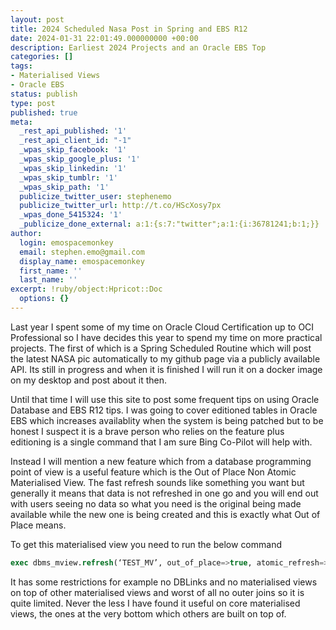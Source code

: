 ```yaml
---
layout: post
title: 2024 Scheduled Nasa Post in Spring and EBS R12
date: 2024-01-31 22:01:49.000000000 +00:00
description: Earliest 2024 Projects and an Oracle EBS Top
categories: []
tags:
- Materialised Views
- Oracle EBS
status: publish
type: post
published: true
meta:
  _rest_api_published: '1'
  _rest_api_client_id: "-1"
  _wpas_skip_facebook: '1'
  _wpas_skip_google_plus: '1'
  _wpas_skip_linkedin: '1'
  _wpas_skip_tumblr: '1'
  _wpas_skip_path: '1'
  publicize_twitter_user: stephenemo
  publicize_twitter_url: http://t.co/HScXosy7px
  _wpas_done_5415324: '1'
  _publicize_done_external: a:1:{s:7:"twitter";a:1:{i:36781241;b:1;}}
author:
  login: emospacemonkey
  email: stephen.emo@gmail.com
  display_name: emospacemonkey
  first_name: ''
  last_name: ''
excerpt: !ruby/object:Hpricot::Doc
  options: {}
---
```


Last year I spent some of my time on Oracle Cloud Certification up to OCI Professional so I have decides this year to spend my time on more practical projects. The first of which is a Spring Scheduled Routine which will post the latest NASA pic automatically to my github page via a publicly available API. Its still in progress and when it is finished I will run it on a docker image on my desktop and post about it then.

Until that time I will use this site to post some frequent tips on using Oracle Database and EBS R12 tips. I was going to cover editioned tables in Oracle EBS which increases availablity when the system is being patched but to be honest I suspect it is a brave person who relies on the feature plus editioning is a single command that I am sure Bing Co-Pilot will help with. 

Instead I will mention a new feature which from a database programming point of view is a useful feature which is the Out of Place Non Atomic Materialised View. The fast refresh sounds like something you want but generally it means that data is not refreshed in one go and you will end out with users seeing no data so what you need is the original being made available while the new one is being created and this is exactly what Out of Place means.

To get this materialised view you need to run the below command 

~~~ sql
exec dbms_mview.refresh(‘TEST_MV’, out_of_place=>true, atomic_refresh=>false);
~~~

It has some restrictions for example no DBLinks and no materialised views on top of other materialised views and worst of all no outer joins so it is quite limited. Never the less I have found it useful on core materialised views, the ones at the very bottom which others are built on top of.
